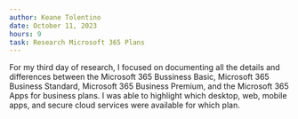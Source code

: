 ```yaml
---
author: Keane Tolentino
date: October 11, 2023
hours: 9
task: Research Microsoft 365 Plans
---
```


For my third day of research, I focused on documenting all the details and differences between the
Microsoft 365 Bussiness Basic, Microsoft 365 Business Standard, Microsoft 365 Business Premium,
and the Microsoft 365 Apps for business plans. I was able to highlight which desktop, web, mobile
apps, and secure cloud services were available for which plan.
